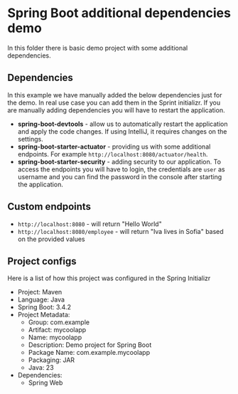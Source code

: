 # Spring Boot additional dependencies demo

In this folder there is basic demo project with some additional dependencies.

## Dependencies

In this example we have manually added the below dependencies just for the demo. In real use case you can add them in the Sprint initializr. If you are manually adding dependencies you will have to restart the application.

- **spring-boot-devtools** - allow us to automatically restart the application and apply the code changes. If using IntelliJ, it requires changes on the settings.
- **spring-boot-starter-actuator** - providing us with some additional endpoints. For example `http://localhost:8080/actuator/health`.
- **spring-boot-starter-security** - adding security to our application. To access the endpoints you will have to login, the credentials are `user` as username and you can find the password in the console after starting the application.

## Custom endpoints

- `http://localhost:8080` - will return "Hello World"
- `http://localhost:8080/employee` - will return "Iva lives in Sofia" based on the provided values

## Project configs

Here is a list of how this project was configured in the Spring Initializr

- Project: Maven
- Language: Java
- Spring Boot: 3.4.2
- Project Metadata:
  - Group: com.example
  - Artifact: mycoolapp
  - Name: mycoolapp
  - Description: Demo project for Spring Boot
  - Package Name: com.example.mycoolapp
  - Packaging: JAR
  - Java: 23
- Dependencies:
  - Spring Web
